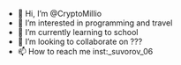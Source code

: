 - 👋 Hi, I’m @CryptoMillio
- 👀 I’m interested in programming and travel
- 🌱 I’m currently learning to school
- 💞️ I’m looking to collaborate on ???
- 📫 How to reach me inst:_suvorov_06

<!---
CryptoMillio/CryptoMillio is a ✨ special ✨ repository because its `README.md` (this file) appears on your GitHub profile.
You can click the Preview link to take a look at your changes.
--->
